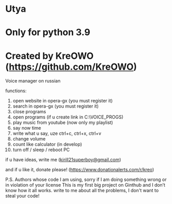 # Utya

# Only for python 3.9
# Created by KreOWO (https://github.com/KreOWO)


Voice manager on russian

functions:
  1. open website in opera-gx (you must register it)
  2. search in opera-gx (you must register it)
  3. close programs
  4. open programs (if u create link in C:\VOICE_PROGS)
  5. play music from youtube (now only my playlist)
  6. say now time
  7. write what u say, uze ctrl+c, ctrl+x, ctrl+v
  8. change volume
  9. count like calculator (in develop)
  11. turn off / sleep / reboot PC

if u have ideas, write me (kirill21superboy@gmail.com)

and if u like it, donate please! (https://www.donationalerts.com/r/kreo)

P.S.
Authors whose code I am using, sorry if I am doing something wrong or in violation of your license
This is my first big project on Ginthub and I don’t know how it all works.
write to me about all the problems, I don't want to steal your code!

